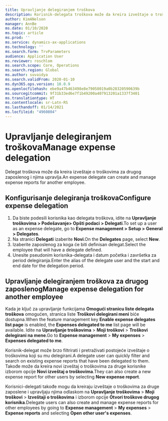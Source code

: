 ```yaml
---
title: Upravljanje delegiranjem troškova
description: Korisnik-delegata troškova može da kreira izveštaje o troškovima za drugog zaposlenog u organizaciji i upravlja njima.
author: KimANelson
manager: AnnBe
ms.date: 01/10/2020
ms.topic: article
ms.prod: ''
ms.service: dynamics-ax-applications
ms.technology: ''
ms.search.form: TrvParameters
audience: Application User
ms.reviewer: roschlom
ms.search.scope: Core, Operations
ms.search.region: Global
ms.author: suvaidya
ms.search.validFrom: 2020-01-10
ms.dyn365.ops.version: 10.0.9
ms.openlocfilehash: ebe9a47b463498e8e79058019a0b28320590639b
ms.sourcegitcommit: 9f31b33ed6e7f1b49200a407913201a1337f3401
ms.translationtype: HT
ms.contentlocale: sr-Latn-RS
ms.lasthandoff: 01/14/2021
ms.locfileid: "4960804"
---
```

# <a name="manage-expense-delegation"></a><span data-ttu-id="7615c-103">Upravljanje delegiranjem troškova</span><span class="sxs-lookup"><span data-stu-id="7615c-103">Manage expense delegation</span></span>

<span data-ttu-id="7615c-104">Delegat troškova može da kreira izveštaje o troškovima za drugog zaposlenog i njima upravlja.</span><span class="sxs-lookup"><span data-stu-id="7615c-104">An expense delegate can create and manage expense reports for another employee.</span></span>

## <a name="configure-expense-delegation"></a><span data-ttu-id="7615c-105">Konfigurisanje delegiranja troškova</span><span class="sxs-lookup"><span data-stu-id="7615c-105">Configure expense delegation</span></span>

1. <span data-ttu-id="7615c-106">Da biste podesili korisnika kao delegata troškova, idite na **Upravljanje troškovima > Podešavanje> Opšti podaci > Delegati**.</span><span class="sxs-lookup"><span data-stu-id="7615c-106">To set up a user as an expense delegate, go to **Expense management > Setup > General > Delegates**.</span></span>
2. <span data-ttu-id="7615c-107">Na stranici **Delegati** izaberite **Novi**.</span><span class="sxs-lookup"><span data-stu-id="7615c-107">On the **Delegates** page, select **New**.</span></span>
3. <span data-ttu-id="7615c-108">Izaberite zaposlenog za koga će biti definisan delegat.</span><span class="sxs-lookup"><span data-stu-id="7615c-108">Select the employee that will have a delegate defined.</span></span> 
4. <span data-ttu-id="7615c-109">Unesite pseudonim korisnika-delegata i datum početka i završetka za period delegiranja.</span><span class="sxs-lookup"><span data-stu-id="7615c-109">Enter the alias of the delegate user and the start and end date for the delegation period.</span></span>

## <a name="manage-expense-delegation-for-another-employee"></a><span data-ttu-id="7615c-110">Upravljanje delegiranjem troškova za drugog zaposlenog</span><span class="sxs-lookup"><span data-stu-id="7615c-110">Manage expense delegation for another employee</span></span>

<span data-ttu-id="7615c-111">Kada je ključ za upravljanje funkcijama **Omogući stranicu liste delegata troškova** omogućen, stranica liste **Troškovi delegirani meni** biće dostupna.</span><span class="sxs-lookup"><span data-stu-id="7615c-111">When the feature management key **Enable expense delegates list page** is enabled, the **Expenses delegated to me** list page will be available.</span></span> <span data-ttu-id="7615c-112">Idite na **Upravljanje troškovima** > **Moji troškovi** > **Troškovi delegirani na mene**.</span><span class="sxs-lookup"><span data-stu-id="7615c-112">Go to **Expense management** > **My expenses** > **Expenses delegated to me**.</span></span>

<span data-ttu-id="7615c-113">Korisnik-delegat može brzo filtrirati i pretraživati postojeće izveštaje o troškovima koji su mu delegirani.</span><span class="sxs-lookup"><span data-stu-id="7615c-113">A delegate user can quickly filter and search on existing expense reports that have been delegated to them.</span></span> <span data-ttu-id="7615c-114">Takođe može da kreira novi izveštaj o troškovima za druge korisnike izborom opcije **Novi izveštaj o troškovima**.</span><span class="sxs-lookup"><span data-stu-id="7615c-114">They can also create a new expense report for other users by selecting **New expense report**.</span></span>

<span data-ttu-id="7615c-115">Korisnici-delegati takođe mogu da kreiraju izveštaje o troškovima za druge zaposlene i upravljaju njima odlaskom na **Upravljanje troškovima** > **Moji troškovi** > **Izveštaji o troškovima** i izborom opcije **Otvori troškove drugog korisnika**.</span><span class="sxs-lookup"><span data-stu-id="7615c-115">Delegate users can also create and manage expense reports for other employees by going to **Expense management** > **My expenses** > **Expense reports** and selecting **Open other user's expenses**.</span></span>
